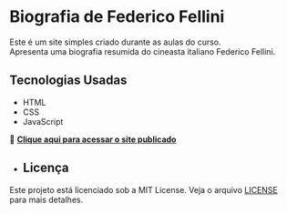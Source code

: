 # Biografia de Federico Fellini

Este é um site simples criado durante as aulas do curso.  
Apresenta uma biografia resumida do cineasta italiano Federico Fellini.

## Tecnologias Usadas

- HTML
- CSS
- JavaScript

🔗 **[Clique aqui para acessar o site publicado](https://wesley-bds.github.io/Biografia-Federico-Fellini/)**  

- ## Licença

Este projeto está licenciado sob a MIT License. Veja o arquivo [LICENSE](LICENSE) para mais detalhes.
